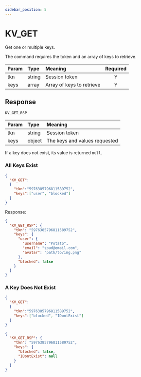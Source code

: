 ```yaml
---
sidebar_position: 5
---
```


# KV_GET
Get one or multiple keys.

The command requires the token and an array of keys to retrieve. 


|Param|Type|Meaning|Required|
|:---|:---|:---|:---:|
|tkn|string|Session token|Y|
|keys|array|Array of keys to retrieve|Y|


## Response

`KV_GET_RSP`


|Param|Type|Meaning|
|:---|:---|:---|
|tkn|string|Session token|
|keys|object|The keys and values requested|Y|


If a key does not exist, its value is returned `null`.

### All Keys Exist

```json
{
  "KV_GET":
  {
    "tkn":"5976385796811589752",
    "keys":["user", "blocked"]
  }
}
```

Response:

```json
{
  "KV_GET_RSP": {
    "tkn": "5976385796811589752",
    "keys": {
      "user": {
        "username": "Potato",
        "email": "spud@email.com",
        "avatar": "path/to/img.png"
      },
      "blocked": false
    }
  }
}
```

### A Key Does Not Exist

```json
{
  "KV_GET":
  {
    "tkn":"5976385796811589752",
    "keys":["blocked", "IDontExist"]
  }
}
```

```json
{
  "KV_GET_RSP": {
    "tkn": "5976385796811589752",
    "keys": {
      "blocked": false,
      "IDontExist": null
    }
  }
}
```